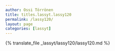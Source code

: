```yaml
---
author: Ossi Törrönen
title: titles.lassyt.lassy120
permalink: /lassy120/
layout: page
categories: [lassyt]
---
```

{% translate_file _lassyt/lassy120/lassy120.md %}